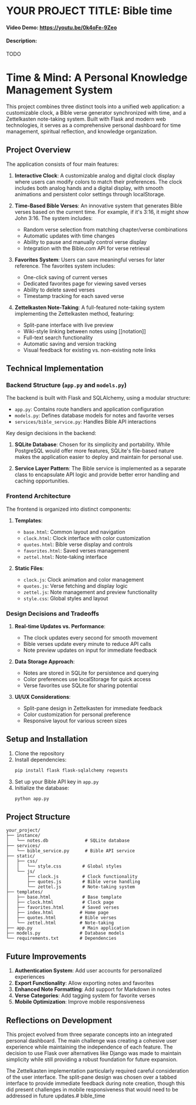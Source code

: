 # YOUR PROJECT TITLE: Bible time
#### Video Demo:  https://youtu.be/0k4oFe-9Zeo
#### Description:
TODO
# Time & Mind: A Personal Knowledge Management System

This project combines three distinct tools into a unified web application: a customizable clock, a Bible verse generator synchronized with time, and a Zettelkasten note-taking system. Built with Flask and modern web technologies, it serves as a comprehensive personal dashboard for time management, spiritual reflection, and knowledge organization.

## Project Overview

The application consists of four main features:

1. **Interactive Clock**: A customizable analog and digital clock display where users can modify colors to match their preferences. The clock includes both analog hands and a digital display, with smooth animations and persistent color settings through localStorage.

2. **Time-Based Bible Verses**: An innovative system that generates Bible verses based on the current time. For example, if it's 3:16, it might show John 3:16. The system includes:
   - Random verse selection from matching chapter/verse combinations
   - Automatic updates with time changes
   - Ability to pause and manually control verse display
   - Integration with the Bible.com API for verse retrieval

3. **Favorites System**: Users can save meaningful verses for later reference. The favorites system includes:
   - One-click saving of current verses
   - Dedicated favorites page for viewing saved verses
   - Ability to delete saved verses
   - Timestamp tracking for each saved verse

4. **Zettelkasten Note-Taking**: A full-featured note-taking system implementing the Zettelkasten method, featuring:
   - Split-pane interface with live preview
   - Wiki-style linking between notes using [[notation]]
   - Full-text search functionality
   - Automatic saving and version tracking
   - Visual feedback for existing vs. non-existing note links

## Technical Implementation

### Backend Structure (`app.py` and `models.py`)

The backend is built with Flask and SQLAlchemy, using a modular structure:

- `app.py`: Contains route handlers and application configuration
- `models.py`: Defines database models for notes and favorite verses
- `services/bible_service.py`: Handles Bible API interactions

Key design decisions in the backend:

1. **SQLite Database**: Chosen for its simplicity and portability. While PostgreSQL would offer more features, SQLite's file-based nature makes the application easier to deploy and maintain for personal use.

2. **Service Layer Pattern**: The Bible service is implemented as a separate class to encapsulate API logic and provide better error handling and caching opportunities.

### Frontend Architecture

The frontend is organized into distinct components:

1. **Templates**:
   - `base.html`: Common layout and navigation
   - `clock.html`: Clock interface with color customization
   - `quotes.html`: Bible verse display and controls
   - `favorites.html`: Saved verses management
   - `zettel.html`: Note-taking interface

2. **Static Files**:
   - `clock.js`: Clock animation and color management
   - `quotes.js`: Verse fetching and display logic
   - `zettel.js`: Note management and preview functionality
   - `style.css`: Global styles and layout

### Design Decisions and Tradeoffs

1. **Real-time Updates vs. Performance**:
   - The clock updates every second for smooth movement
   - Bible verses update every minute to reduce API calls
   - Note preview updates on input for immediate feedback

2. **Data Storage Approach**:
   - Notes are stored in SQLite for persistence and querying
   - Color preferences use localStorage for quick access
   - Verse favorites use SQLite for sharing potential

3. **UI/UX Considerations**:
   - Split-pane design in Zettelkasten for immediate feedback
   - Color customization for personal preference
   - Responsive layout for various screen sizes

## Setup and Installation

1. Clone the repository
2. Install dependencies:
   ```bash
   pip install flask flask-sqlalchemy requests
   ```
3. Set up your Bible API key in `app.py`
4. Initialize the database:
   ```bash
   python app.py
   ```

## Project Structure
```
your_project/
├── instance/
│   └── notes.db              # SQLite database
├── services/
│   └── bible_service.py      # Bible API service
├── static/
│   ├── css/
│   │   └── style.css        # Global styles
│   └── js/
│       ├── clock.js         # Clock functionality
│       ├── quotes.js        # Bible verse handling
│       └── zettel.js        # Note-taking system
├── templates/
│   ├── base.html            # Base template
│   ├── clock.html           # Clock page
│   ├── favorites.html       # Saved verses
│   ├── index.html          # Home page
│   ├── quotes.html         # Bible verses
│   └── zettel.html         # Note-taking
├── app.py                   # Main application
├── models.py               # Database models
└── requirements.txt        # Dependencies
```

## Future Improvements

1. **Authentication System**: Add user accounts for personalized experiences
2. **Export Functionality**: Allow exporting notes and favorites
3. **Enhanced Note Formatting**: Add support for Markdown in notes
4. **Verse Categories**: Add tagging system for favorite verses
5. **Mobile Optimization**: Improve mobile responsiveness

## Reflections on Development

This project evolved from three separate concepts into an integrated personal dashboard. The main challenge was creating a cohesive user experience while maintaining the independence of each feature. The decision to use Flask over alternatives like Django was made to maintain simplicity while still providing a robust foundation for future expansion.

The Zettelkasten implementation particularly required careful consideration of the user interface. The split-pane design was chosen over a tabbed interface to provide immediate feedback during note creation, though this did present challenges in mobile responsiveness that would need to be addressed in future updates.# bible_time
